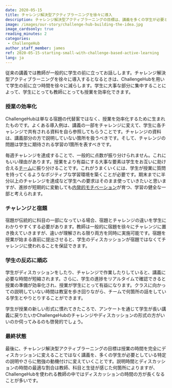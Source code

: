 ```yaml
---
date: 2020-05-15
title: チャレンジ解決型アクティブラーニングを徐々に導入
description: チャレンジ解決型アクティブラーニングの目標は、講義を多くの学生が必要としている特定の説明に変えていくことです
image: /images/our-story/challenge-hub-building-the-idea.jpg
image_cardsonly: true
reading_minutes: 2
categories:
 - ChallengeHub
author_staff_member: james
ref: 2020-05-15-starting-small-with-challenge-based-active-learning
lang: ja
---
```


従来の講義では教師が一般的に学生の前に立ってお話しします。チャレンジ解決型アクティブラーニングを徐々に導入するとなるときは、ChallengeHubを用いて学生の前に立つ時間を徐々に減らします。学生に大事な部分に集中することによって、学生にとっても教師にとっても授業を効率化できます。

### 授業の効率化

ChallengeHubは単なる宿題の代替案ではなく、授業を効率化するために生まれたものです。よくある導入例は、講義の一部をチャレンジに変えて、学生に各チャレンジで共有される資料を自ら参照してもらうことです。チャレンジの資料は、講義部分の方で説明していない箇所を扱うべきです。そして、チャレンジの問題は学生に期待される学習の1箇所を表すべきです。

毎週チャレンジを達成することで、一般的に点数が振り分けられません。これにもいい理由があります。授業をより有益にする大事な要素は学生をお互いに助け合える[チーム]( /2020/04/10/announcing-study-teams/ )に振り分けることです。これがうまくいくには、学生が授業に質問を持ってくるようなポジティブな学習環境を築くことが必要です。期末までに半分以上のチャレンジを達成など学生への要求はそのまま使っていきたいと思いますが、進捗が短期的に変動しても[内発的モチベーション]( /2019/08/10/two-key-elements-for-effective-cbal/ )が育つ、学習の健全な一部と考えられます。

### チャレンジと宿題

宿題が伝統的に科目の一部になっている場合、宿題とチャレンジの違いを学生にわかりやすくする必要があります。教師は一般的に宿題を徐々にチャレンジに置き換えていきますが、違いが理解される限り両方を同時に実施可能です。宿題を授業が始まる直前に提出させると、学生のディスカッションが宿題ではなくてチャレンジに使われることを保証できます。

### 学生の反応に順応

学生がディスカッションをしたり、チャレンジで作業したりしていると、講義に必要な時間が短縮されます。さらに、学生の進捗をリアルタイムで確認できると授業の準備が効率化され、授業が学生にとって有益になります。クラスに向かっての説明していない時間は教室を歩き回りながら、チームで何箇所の話をしている学生とやりとりすることができます。

学生が授業の新しい形式に慣れてきたころで、アンケートを通じて学生が長い講義に戻りたいかChallengeHubのチャレンジやディスカッションの形式の方がいいのか伺ってみるのも啓発的でしょう。

### 最終状態

最後に、チャレンジ解決型アクティブラーニングの目標は授業の時間を完全にディスカッションに変えることではなく講義を、多くの学生が必要としている特定の説明やさらに勉強の動機付けに変えていくことです。説明時間とディスカッションの時間の最適な割合は教師、科目と生徒が感じた何箇所によりますが、ChallengeHubを使われる教師の中ではディスカッションの時間の方が長くなることが多いです。
